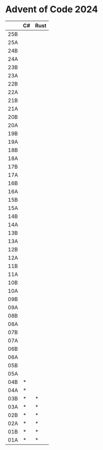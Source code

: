 # Advent of Code 2024

|     | C#  | Rust |
| --- | --- | ---- |
| 25B |     |      |
| 25A |     |      |
| 24B |     |      |
| 24A |     |      |
| 23B |     |      |
| 23A |     |      |
| 22B |     |      |
| 22A |     |      |
| 21B |     |      |
| 21A |     |      |
| 20B |     |      |
| 20A |     |      |
| 19B |     |      |
| 19A |     |      |
| 18B |     |      |
| 18A |     |      |
| 17B |     |      |
| 17A |     |      |
| 16B |     |      |
| 16A |     |      |
| 15B |     |      |
| 15A |     |      |
| 14B |     |      |
| 14A |     |      |
| 13B |     |      |
| 13A |     |      |
| 12B |     |      |
| 12A |     |      |
| 11B |     |      |
| 11A |     |      |
| 10B |     |      |
| 10A |     |      |
| 09B |     |      |
| 09A |     |      |
| 08B |     |      |
| 08A |     |      |
| 07B |     |      |
| 07A |     |      |
| 06B |     |      |
| 06A |     |      |
| 05B |     |      |
| 05A |     |      |
| 04B | \*  |      |
| 04A | \*  |      |
| 03B | \*  | \*   |
| 03A | \*  | \*   |
| 02B | \*  | \*   |
| 02A | \*  | \*   |
| 01B | \*  | \*   |
| 01A | \*  | \*   |
